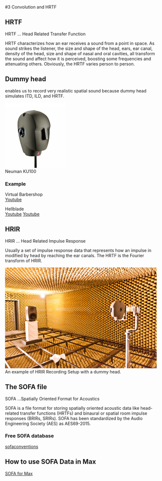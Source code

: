 #3 Convolution and HRTF

## HRTF

HRTF ... Head Related Transfer Function

HRTF characterizes how an ear receives a sound from a point in space. As sound strikes the listener, the size and shape of the head, ears, ear canal, density of the head, size and shape of nasal and oral cavities, all transform the sound and affect how it is perceived, boosting some frequencies and attenuating others. Obviously, the HRTF varies person to person.

## Dummy head

enables us to record very realistic spatial sound because dummy head simulates ITD, ILD, and HRTF. 

![](K3/png/neumannKU100.png)  
Neuman KU100

### Example 

Virtual Barbershop  
[Youtube](https://www.youtube.com/watch?v=IUDTlvagjJA)

Hellblade  
[Youtube](https://youtu.be/gFdPXCzxMg8?t=168)
[Youtube](https://youtu.be/5-D57571odo?t=165)

## HRIR 

HRIR ... Head Related Impulse Response

Usually a set of impulse response data that represents how an impulse in modified by head by reaching the ear canals. The HRTF is the Fourier transform of HRIR.  

![](K3/png/hrtf.jpg)  
An example of HRIR Recording Setup with a dummy head.



## The SOFA file

SOFA ...Spatially Oriented Format for Acoustics

SOFA is a file format for storing spatially oriented acoustic data like head-related transfer functions (HRTFs) and binaural or spatial room impulse responses (BRIRs, SRIRs). SOFA has been standardized by the Audio Engineering Society (AES) as AES69-2015. 

### Free SOFA database

[sofaconventions](https://www.sofaconventions.org/mediawiki/index.php/Files)

## How to use SOFA Data in Max

[SOFA for Max](https://github.com/APL-Huddersfield/SOFA-for-Max/releases/tag/0.3.2)

